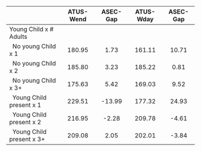 
|                      |    ATUS-Wend |     ASEC-Gap |    ATUS-Wday |     ASEC-Gap |
| -------------------- | :----------: | :----------: | :----------: | :----------: |
| Young Child x # Adults |              |              |              |              |
| &nbsp;&nbsp;No young Child x 1 |       180.95 |         1.73 |       161.11 |        10.71 |
| &nbsp;&nbsp;No young Child x 2 |       185.80 |         3.23 |       185.22 |         0.81 |
| &nbsp;&nbsp;No young Child x 3+ |       175.63 |         5.42 |       169.03 |         9.52 |
| &nbsp;&nbsp;Young Child present x 1 |       229.51 |       -13.99 |       177.32 |        24.93 |
| &nbsp;&nbsp;Young Child present x 2 |       216.95 |        -2.28 |       209.78 |        -4.61 |
| &nbsp;&nbsp;Young Child present x 3+ |       209.08 |         2.05 |       202.01 |        -3.84 |

